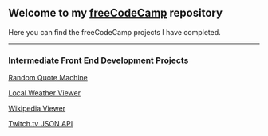 ## Welcome to my [freeCodeCamp](https://www.freecodecamp.com) repository


Here you can find the freeCodeCamp projects I have completed.

----

### Intermediate Front End Development Projects
[Random Quote Machine](https://Egeroth24.github.io/freeCodeCamp/Random_Quote_Machine)

[Local Weather Viewer](https://Egeroth24.github.io/freeCodeCamp/Local_Weather_Viewer)

[Wikipedia Viewer](https://Egeroth24.github.io/freeCodeCamp/Wikipedia_Viewer)

[Twitch.tv JSON API](https://Egeroth24.github.io/freeCodeCamp/Twitch.tv_JSON_API)
